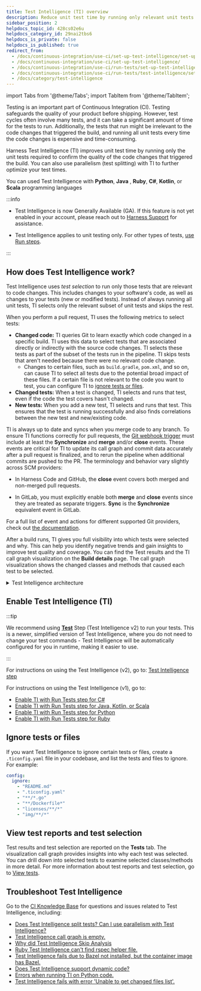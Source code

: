 ```yaml
---
title: Test Intelligence (TI) overview
description: Reduce unit test time by running only relevant unit tests.
sidebar_position: 2
helpdocs_topic_id: 428cs02e6u
helpdocs_category_id: 29nai2tbs6
helpdocs_is_private: false
helpdocs_is_published: true
redirect_from:
  - /docs/continuous-integration/use-ci/set-up-test-intelligence/set-up-test-intelligence
  - /docs/continuous-integration/use-ci/set-up-test-intelligence/
  - /docs/continuous-integration/use-ci/run-tests/set-up-test-intelligence
  - /docs/continuous-integration/use-ci/run-tests/test-intelligence/set-up-test-intelligence
  - /docs/category/test-intelligence
---
```


import Tabs from '@theme/Tabs';
import TabItem from '@theme/TabItem';

Testing is an important part of Continuous Integration (CI). Testing safeguards the quality of your product before shipping. However, test cycles often involve many tests, and it can take a significant amount of time for the tests to run. Additionally, the tests that run might be irrelevant to the code changes that triggered the build, and running all unit tests every time the code changes is expensive and time-consuming.

Harness Test Intelligence (TI) improves unit test time by running only the unit tests required to confirm the quality of the code changes that triggered the build. You can also use parallelism (test splitting) with TI to further optimize your test times.

You can used Test Intelligence with  **Python**, **Java** , **Ruby**, **C#**, **Kotlin**, or **Scala** programming languages

:::info
- Test Intelligence is now Generally Available (GA). 
If this feature is not yet enabled in your account, please reach out to [Harness Support](mailto:support@harness.io) for assistance.

- Test Intelligence applies to unit testing only. For other types of tests, [use Run steps](../run-step-settings.md).

:::

## How does Test Intelligence work?

Test Intelligence uses _test selection_ to run only those tests that are relevant to code changes. This includes changes to your software's code, as well as changes to your tests (new or modified tests). Instead of always running all unit tests, TI selects only the relevant subset of unit tests and skips the rest.

When you perform a pull request, TI uses the following metrics to select tests:

- **Changed code:** TI queries Git to learn exactly which code changed in a specific build. TI uses this data to select tests that are associated directly or indirectly with the source code changes. TI selects these tests as part of the subset of the tests run in the pipeline. TI skips tests that aren't needed because there were no relevant code change.
  - Changes to certain files, such as `build.gradle`, `pom.xml`, and so on, can cause TI to select all tests due to the potential broad impact of these files. If a certain file is not relevant to the code you want to test, you can configure TI to [ignore tests or files](#ignore-tests-or-files).
- **Changed tests:** When a test is changed, TI selects and runs that test, even if the code the test covers hasn't changed.
- **New tests:** When you add a new test, TI selects and runs that test. This ensures that the test is running successfully and also finds correlations between the new test and new/existing code.

TI is always up to date and syncs when you merge code to any branch. To ensure TI functions correctly for pull requests, the [Git webhook trigger](/docs/platform/triggers/triggers-reference/) must include at least the **Synchronize** and **merge** and/or **close** events. These events are critical for TI to update its call graph and commit data accurately after a pull request is finalized, and to rerun the pipeline when additional commits are pushed to the PR. The terminology and behavior vary slightly across SCM providers:

- In Harness Code and GitHub, the **close** event covers both merged and non-merged pull requests.

- In GitLab, you must explicitly enable both **merge** and **close** events since they are treated as separate triggers. **Sync** is the **Synchronize** equivalent event in GitLab.

For a full list of event and actions for different supported Git providers, check out [the documentation](/docs/platform/triggers/triggers-reference#event-and-actions).

After a build runs, TI gives you full visibility into which tests were selected and why. This can help you identify negative trends and gain insights to improve test quality and coverage. You can find the Test results and the TI call graph visualization on the **Build details** page. The call graph visualization shows the changed classes and methods that caused each test to be selected.

<details>
<summary>Test Intelligence architecture</summary>

Test Intelligence is comprised of a TI service, a Test Runner Agent, and the **Test** step.

- **TI service:** The TI service manages the data about repositories, git-commit graphs, test results, and call graphs. When a build runs, TI service uses a list of added/modified files with the call graph to identify which tests to run.
  - The TI service can receive real-time Git webhook notifications for any commit or merge. The TI service pulls the Git commit-graph and other metadata from Git for test selection.
  - When the TI Test Runner Agent sends a call graph generated from a PR, the TI service keeps that data in a staging area in case the PR doesn't get merged into the target branch (such as `main`). Once the TI receives the merge notification from Git, it updates and inserts the partial call graph with the target branch's call graph.
- **Test Runner Agent:** The Test Runner Agent runs on the build infrastructure. It's responsible for communicating with the TI service. Whenever a **Test** step initializes, the Test Runner Agent provides the TI service with the build number, commit-id, and other details, and the TI service returns the list of selected tests. The Test Runner Agent runs the selected tests. After all the tests run, the Agent parses the test results and uploads the results along with the newly-generated call graph.
- **Test step:** While you can also run tests in a [Run step](../run-step-settings.md), to enable Test Intelligence, you must use the **Test** step. TI identifies the programming language and uses the **Test** step to run the selected tests in that step's container. The **Test** step, through the Test Runner Agent, parses the test results and returns the results to the TI service.

</details>

## Enable Test Intelligence (TI)

:::tip

We recommend using [**Test**](./tests-v2.md) Step (Test Intelligence v2) to run your tests. This is a newer, simplified version of Test Intelligence, where you do not need to change your test commands - Test Intelligence will be automatically configured for you in runtime, making it easier to use.

:::



For instructions on using the Test Intelligence (v2), go to: [Test Intelligence step](./tests-v2.md)

For instructions on using the Test Intelligence (v1), go to:

- [Enable TI with Run Tests step for C#](./tests-v1/ti-for-csharp.md)
- [Enable TI with Run Tests step for Java, Kotlin, or Scala](./tests-v1/ti-for-java-kotlin-scala.md)
- [Enable TI with Run Tests step for Python](./tests-v1/ti-for-python.md)
- [Enable TI with Run Tests step for Ruby](./tests-v1/ti-for-ruby.md)


## Ignore tests or files

If you want Test Intelligence to ignore certain tests or files, create a `.ticonfig.yaml` file in your codebase, and list the tests and files to ignore. For example:

```yaml
config:
  ignore:
    - "README.md"
    - ".ticonfig.yaml"
    - "**/*.go"
    - "**/Dockerfile*"
    - "licenses/**/*"
    - "img/**/*"
```

## View test reports and test selection

Test results and test selection are reported on the **Tests** tab. The visualization call graph provides insights into why each test was selected. You can drill down into selected tests to examine selected classes/methods in more detail. For more information about test reports and test selection, go to [View tests](./viewing-tests.md).

## Troubleshoot Test Intelligence

Go to the [CI Knowledge Base](/kb/continuous-integration/continuous-integration-faqs) for questions and issues related to Test Intelligence, including:

* [Does Test Intelligence split tests? Can I use parallelism with Test Intelligence?](/kb/continuous-integration/continuous-integration-faqs/#does-test-intelligence-split-tests-why-would-i-use-test-splitting-with-test-intelligence)
* [Test Intelligence call graph is empty.](/kb/continuous-integration/continuous-integration-faqs/#on-the-tests-tab-the-test-intelligence-call-graph-is-empty-and-says-no-call-graph-is-created-when-all-tests-are-run)
* [Why did Test Intelligence Skip Analysis](/kb/continuous-integration/continuous-integration-faqs/#why-did-test-intelligence-skip-analysis)
* [Ruby Test Intelligence can't find rspec helper file.](/kb/continuous-integration/continuous-integration-faqs/#ruby-test-intelligence-cant-find-rspec-helper-file)
* [Test Intelligence fails due to Bazel not installed, but the container image has Bazel.](/kb/continuous-integration/continuous-integration-faqs/#test-intelligence-fails-due-to-bazel-not-installed-but-the-container-image-has-bazel)
* [Does Test Intelligence support dynamic code?](/kb/continuous-integration/continuous-integration-faqs/#does-test-intelligence-support-dynamic-code)
* [Errors when running TI on Python code.](/kb/continuous-integration/continuous-integration-faqs/#python-test-intelligence-errors)
* [Test Intelligence fails with error 'Unable to get changed files list'.](/kb/continuous-integration/continuous-integration-faqs/#test-intelligence-fails-with-error-unable-to-get-changed-files-list)
